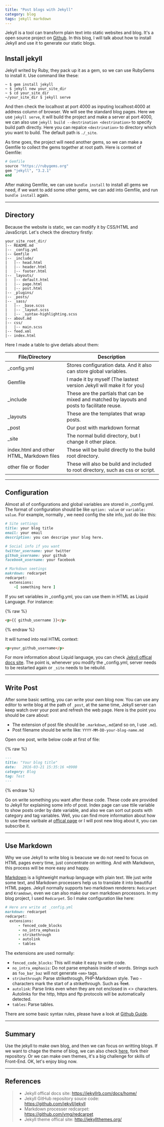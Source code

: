 ```yaml
---
title: "Post blogs with Jekyll"
category: blog
tags: jekyll markdown
---
```


Jekyll is a tool can transform plain text into static websites and blog. It's a open source project on [Github](https://github.com/jekyll/jekyll). In this blog, I will talk about how to install Jekyll and use it to generate our static blogs.

## Install jekyll

Jekyll writed by Ruby, they pack up it as a gem, so we can use RubyGems to install it. Use command like these:

```
~ $ gem install jekyll
~ $ jekyll new your_site_dir
~ $ cd your_site_dir
~/your_site_dir $ jekyll serve
```

And then check the localhost at port 4000 as inputing localhost:4000 at address column of browser. We will see the standard blog pages. Here we use `jekyll serve`, it will build the project and make a server at port 4000, we can also use `jekyll build --destrination <destrination>` to specify build path directly. Here you can repalce `<destrination>` to directory which you want to build. The default path is `./_site`.

As time goes, the project will need another gems, so we can make a Gemfile to collect the gems together at root path. Here is context of Gemfile:

```ruby
# Gemfile
source "https://rubygems.org"
gem "jekyll", "3.2.1"
end
```

After making Gemfile, we can use `bundle install` to install all gems we need, if we want to add some other gems, we can add into Gemfile, and run `bundle install` again.

---------------

## Directory

Because the website is static, we can modify it by CSS/HTML and JavaScript. Let's check the directory firstly:

```
your_site_root_dir/
|-- README.md
|-- _config.yml
|-- Gemfile
|-- _include/
|   |-- head.html
|   |-- header.html
|   |-- footer.html
|-- _layouts/
|   |-- default.html
|   |-- page.html
|   |-- post.html
|-- _plugins/
|-- _posts/
|-- _sass/
|   |-- _base.scss
|   |-- _layout.scss
|   |-- _syntax-highlighting.scss
|-- about.md
|-- css/
|   |-- main.scss
|-- feed.xml
|-- index.html
```
Here I made a table to give detials about them:

| File/Directory | Description |
|----------------|-------------|
|_config.yml | Stores configuration data. And it also can store global variables.|
|Gemfile| I made it by myself (The lastest version Jekyll will make it for you) |
|_include | These are the partials that can be mixed and matched by layouts and posts to facilitate reuse. |
|_layouts | These are the templates that wrap posts. |
|_post | Our post with markdown format |
|_site | The normal bulid directory, but I change it other place. |
|index.html and other HTML, Markdown files | These will be build directly to the build root directory. |
|other file or floder | These will also be build and included to root directory, such as css or script.|

-------------

## Configuration

Almost all of configurations and global variables are stored in _config.yml. The format of configuration should be like `option: value` or `variable: value`. For example, normally , we need config the site info, just do like this:

```ruby
# Site settings
title: your blog title
email: your email
description: you can descripe your blog here.

# Social info if you want
twitter_username: your twitter
github_username: your github
facebook_username: your facebook

# Markdown seetings
makrdown: redcarpet
redcarpet:
  extensions:
    -[ something here ]
```

If you set variables in _config.yml, you can use them in HTML as Liquid Language. For instance:

{% raw %}
```html
<p>{{ github_username }}</p>
```
{% endraw %}

It will turned into real HTML context:

```html
<p>your_github_username</p>
```
For more information about Liquid language, you can check [Jekyll offical docs site](https://jekyllrb.com/docs/home/).
The point is, whenever you modify the _config.yml, server needs to be restarted again or `_site` needs to be rebuild.

-------------------------------------------------------------------------------

## Write Post

After some basic setting, you can write your own blog now. You can use any editor to write blog at the path of `_post`, at the same time, Jekyll server can keep watch over your post and refresh the web page. Here is the point you should be care about:

  * The extension of post file should be `.markdown`,`.md`(and so on, I use `.md`).
  * Post filename should be write like: `YYYY-MM-DD-your-blog-name.md`

Open one post, write below code at first of file:

{% raw %}
```markdown
---
title: "Your blog title"
date:   2016-03-21 15:35:16 +0900
category: Blog
tag: Test
---
```
{% endraw %}

Go on write something you want after these code. These code are provided to Jekyll for explaining some info of post. Index page can use ttile variable to show posts order by date variable, and also we can sort out posts with category and tag variables. Well, you can find more information about how to use these varibale at [offical page](https://jekyllrb.com/docs/home/) or I will post new blog about it, you can subscribe it.

-------------------------------------------------------------------------------

## Use Markdown

Why we use Jekyll to write blog is beacuse we do not need to focus on HTML pages every time, just concentrate on writting. And with Markdwon, this process will be more easy and happy. 

[Markdown](https://en.wikipedia.org/wiki/Markdown) is a lightweight markup language with plain text. We just write some text, and Markdown processers help us to translate it into beautiful HTML pages. Jekyll normally supports two markdown renderers: `Redcarpet` and `Kramdown`, even we can also make our own markdown processors. In my blog project, I used `Redcarpet`. So I make configuration like here:

```ruby
# Here are write at _config.yml
markdown: redcarpet
redcarpet:
  extensions:
      - fenced_code_blocks
      - no_intra_emphasis
      - strikethrough
      - autolink
      - tables
```
The extensions are used normally:

* `fenced_code_blocks`: This will make it easy to write code.
* `no_intra_emphasis`: Do not parse emphasis inside of words. Strings such as `foo_bar_baz` will not generate `<em>` tags.
* `strikethrough`: Parse strikethrough, PHP-Markdown style. Two `~` characters mark the start of a strikethrough. Such as ~~Text~~.
* `autolink`: Parse links even when they are not enclosed in <> characters. Autolinks for the http, https and ftp protocols will be automatically detected.
* `tables`: Parse tables.

There are some basic syntax rules, please have a look at [Github Guide](https://guides.github.com/features/mastering-markdown/).

----------

## Summary

Use the jekyll to make own blog, and then we can focus on writting blogs. If we want to chage the theme of blog, we can also check [here](http://jekyllthemes.org/), fork their repository. Or we can make own themes, it's a big challenge for skills of Front-End. OK, let's enjoy blog now.

----------

## References

> * Jekyll offical docs site: <https://jekyllrb.com/docs/home/>
> * Jekyll GitHub repository souce code: <https://github.com/jekyll/jekyll>
> * Markdown processer redcarpet: <https://github.com/vmg/redcarpet>
> * Jekyll theme offical site: <http://jekyllthemes.org/>
